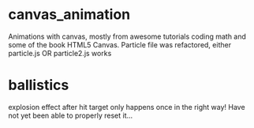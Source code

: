# canvas_animation
Animations with canvas, mostly from awesome tutorials coding math and some of the book HTML5 Canvas. Particle file was refactored, either particle.js OR particle2.js works
# ballistics
explosion effect after hit target only happens once in the right way! Have not yet been able to properly reset it...

